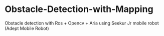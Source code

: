 Obstacle-Detection-with-Mapping
===============================

Obstacle detection with Ros + Opencv + Aria using Seekur Jr mobile robot (Adept Mobile Robot)
